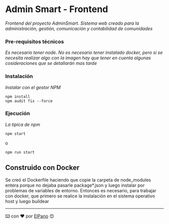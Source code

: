 # Admin Smart - Frontend

_Frontend del proyecto AdminSmart. Sistema web creado para la administración, gestión, comunicación y contabilidad de comunidades_

### Pre-requisitos técnicos

_Es necesario tener node. No es necesario tener instalado docker, pero si se necesita realizar algo con la imagen hay que tener en cuenta algunas cosideraciones que se detallarán mas tarde_

### Instalación

_Instalar con el gestor NPM_

```
npm install
npm audit fix --force
```

### Ejecución

_La tipica de npm_

```
npm start
```

o

```
npm run start
```

## Construido con Docker 

Se creó el Dockerfile haciendo que copie la carpeta de node_modules entera porque no dejaba pasarle package*.json y luego instalar por problemas de variables de entorno.
Entonces es necesario, para trabajar con docker, que primero se realice la instalación en el sistema operativo host y luego buildear

---
⌨️ con ❤️ por [ElPano](https://github.com/mpvaldez) 😊
